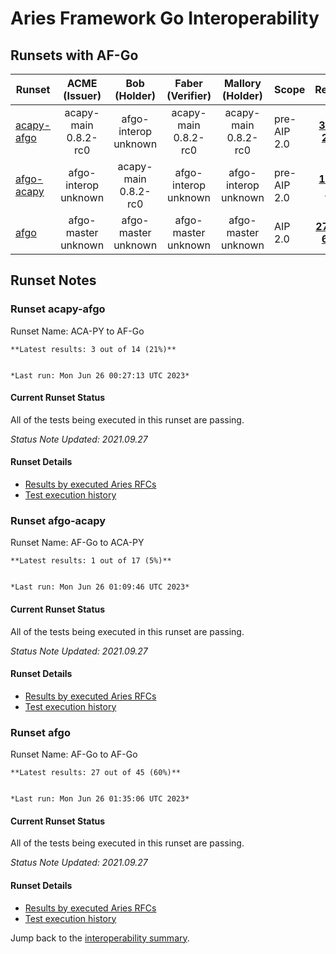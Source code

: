 # Aries Framework Go Interoperability

## Runsets with AF-Go

| Runset | ACME<br>(Issuer) | Bob<br>(Holder) | Faber<br>(Verifier) | Mallory<br>(Holder) | Scope | Results | 
| ------ | :--------------: | :-------------: | :----------------: | :-----------------: | ----- | :-----: | 
| [acapy-afgo](#runset-acapy-afgo) | acapy-main<br>0.8.2-rc0 | afgo-interop<br>unknown | acapy-main<br>0.8.2-rc0 | acapy-main<br>0.8.2-rc0 | pre-AIP 2.0 | [**3 / 14<br>21%**](https://allure.vonx.io/api/allure-docker-service/projects/acapy-b-afgo/reports/latest/index.html?redirect=false#behaviors) |
| [afgo-acapy](#runset-afgo-acapy) | afgo-interop<br>unknown | acapy-main<br>0.8.2-rc0 | afgo-interop<br>unknown | afgo-interop<br>unknown | pre-AIP 2.0 | [**1 / 17<br>5%**](https://allure.vonx.io/api/allure-docker-service/projects/afgo-b-acapy/reports/latest/index.html?redirect=false#behaviors) |
| [afgo](#runset-afgo) | afgo-master<br>unknown | afgo-master<br>unknown | afgo-master<br>unknown | afgo-master<br>unknown | AIP 2.0 | [**27 / 45<br>60%**](https://allure.vonx.io/api/allure-docker-service/projects/afgo/reports/latest/index.html?redirect=false#behaviors) |

## Runset Notes

### Runset **acapy-afgo**

Runset Name: ACA-PY to AF-Go

```tip
**Latest results: 3 out of 14 (21%)**


*Last run: Mon Jun 26 00:27:13 UTC 2023*
```

#### Current Runset Status

All of the tests being executed in this runset are passing.

*Status Note Updated: 2021.09.27*

#### Runset Details

- [Results by executed Aries RFCs](https://allure.vonx.io/api/allure-docker-service/projects/acapy-b-afgo/reports/latest/index.html?redirect=false#behaviors)
- [Test execution history](https://allure.vonx.io/allure-docker-service-ui/projects/acapy-b-afgo/reports/latest)


### Runset **afgo-acapy**

Runset Name: AF-Go to ACA-PY

```tip
**Latest results: 1 out of 17 (5%)**


*Last run: Mon Jun 26 01:09:46 UTC 2023*
```

#### Current Runset Status

All of the tests being executed in this runset are passing.

*Status Note Updated: 2021.09.27*

#### Runset Details

- [Results by executed Aries RFCs](https://allure.vonx.io/api/allure-docker-service/projects/afgo-b-acapy/reports/latest/index.html?redirect=false#behaviors)
- [Test execution history](https://allure.vonx.io/allure-docker-service-ui/projects/afgo-b-acapy/reports/latest)


### Runset **afgo**

Runset Name: AF-Go to AF-Go

```tip
**Latest results: 27 out of 45 (60%)**


*Last run: Mon Jun 26 01:35:06 UTC 2023*
```

#### Current Runset Status

All of the tests being executed in this runset are passing.

*Status Note Updated: 2021.09.27*

#### Runset Details

- [Results by executed Aries RFCs](https://allure.vonx.io/api/allure-docker-service/projects/afgo/reports/latest/index.html?redirect=false#behaviors)
- [Test execution history](https://allure.vonx.io/allure-docker-service-ui/projects/afgo/reports/latest)

Jump back to the [interoperability summary](./README.md).

